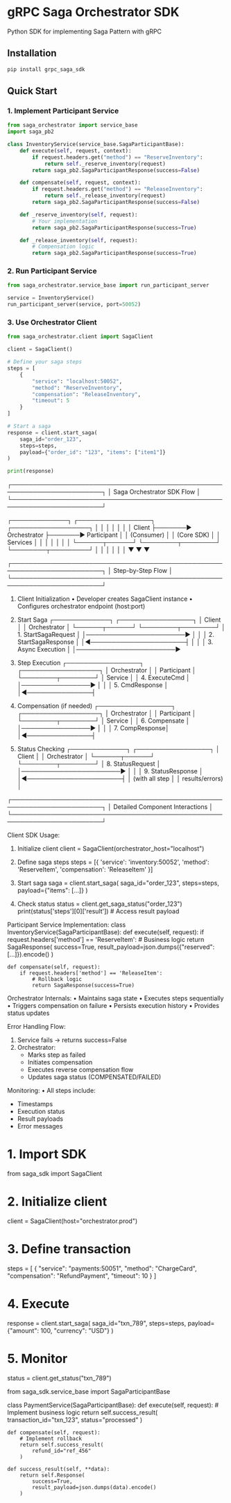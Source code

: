 # gRPC Saga Orchestrator SDK

Python SDK for implementing Saga Pattern with gRPC

## Installation

```bash
pip install grpc_saga_sdk
```

## Quick Start

### 1. Implement Participant Service

```python
from saga_orchestrator import service_base
import saga_pb2

class InventoryService(service_base.SagaParticipantBase):
    def execute(self, request, context):
        if request.headers.get("method") == "ReserveInventory":
            return self._reserve_inventory(request)
        return saga_pb2.SagaParticipantResponse(success=False)

    def compensate(self, request, context):
        if request.headers.get("method") == "ReleaseInventory":
            return self._release_inventory(request)
        return saga_pb2.SagaParticipantResponse(success=False)

    def _reserve_inventory(self, request):
        # Your implementation
        return saga_pb2.SagaParticipantResponse(success=True)

    def _release_inventory(self, request):
        # Compensation logic
        return saga_pb2.SagaParticipantResponse(success=True)
```

### 2. Run Participant Service

```python
from saga_orchestrator.service_base import run_participant_server

service = InventoryService()
run_participant_server(service, port=50052)
```

### 3. Use Orchestrator Client

```python
from saga_orchestrator.client import SagaClient

client = SagaClient()

# Define your saga steps
steps = [
    {
        "service": "localhost:50052",
        "method": "ReserveInventory",
        "compensation": "ReleaseInventory",
        "timeout": 5
    }
]

# Start a saga
response = client.start_saga(
    saga_id="order_123",
    steps=steps,
    payload={"order_id": "123", "items": ["item1"]}
)

print(response)
```




┌───────────────────────────────────────────────────────────────────────┐
│                        Saga Orchestrator SDK Flow                      │
└───────────────────────────────────────────────────────────────────────┘

  ┌─────────────┐       ┌─────────────────┐       ┌──────────────────┐
  │             │       │                 │       │                  │
  │  Client     ├───────▶  Orchestrator   ├───────▶  Participant    │
  │  (Consumer) │       │  (Core SDK)     │       │  Services       │
  │             │       │                 │       │                  │
  └──────┬──────┘       └────────┬────────┘       └────────┬─────────┘
         │                       │                         │
         │                       │                         │
         ▼                       ▼                         ▼

┌───────────────────────────────────────────────────────────────────────┐
│                             Step-by-Step Flow                         │
└───────────────────────────────────────────────────────────────────────┘

1. Client Initialization
   • Developer creates SagaClient instance
   • Configures orchestrator endpoint (host:port)

2. Start Saga
   ┌─────────────┐       ┌─────────────────┐
   │ Client      │       │ Orchestrator    │
   └──────┬──────┘       └────────┬────────┘
          │ 1. StartSagaRequest   │
          │───────────────────────▶
          │                       │
          │ 2. StartSagaResponse  │
          │◄──────────────────────┤
          │                       │
          │ 3. Async Execution    │
          │───────────────────────▶

3. Step Execution
   ┌─────────────────┐       ┌──────────────────┐
   │ Orchestrator    │       │ Participant      │
   └────────┬────────┘       │ Service          │
            │ 4. ExecuteCmd   │
            │────────────────▶
            │                │
            │ 5. CmdResponse │
            │◄───────────────┤

4. Compensation (if needed)
   ┌─────────────────┐       ┌──────────────────┐
   │ Orchestrator    │       │ Participant      │
   └────────┬────────┘       │ Service          │
            │ 6. Compensate  │
            │────────────────▶
            │                │
            │ 7. CompResponse│
            │◄───────────────┤

5. Status Checking
   ┌─────────────┐       ┌─────────────────┐
   │ Client      │       │ Orchestrator    │
   └──────┬──────┘       └────────┬────────┘
          │ 8. StatusRequest      │
          │───────────────────────▶
          │                       │
          │ 9. StatusResponse     │
          │◄──────────────────────┤
          │ (with all step        │
          │  results/errors)      │

┌───────────────────────────────────────────────────────────────────────┐
│                      Detailed Component Interactions                   │
└───────────────────────────────────────────────────────────────────────┘

Client SDK Usage:
1. Initialize client
   client = SagaClient(orchestrator_host="localhost")

2. Define saga steps
   steps = [{
     'service': 'inventory:50052',
     'method': 'ReserveItem',
     'compensation': 'ReleaseItem'
   }]

3. Start saga
   saga = client.start_saga(
     saga_id="order_123",
     steps=steps,
     payload={"items": [...]}
   )

4. Check status
   status = client.get_saga_status("order_123")
   print(status['steps'][0]['result'])  # Access result payload

Participant Service Implementation:
class InventoryService(SagaParticipantBase):
    def execute(self, request):
        if request.headers['method'] == 'ReserveItem':
            # Business logic
            return SagaResponse(
                success=True,
                result_payload=json.dumps({"reserved": [...]}).encode()
            )

    def compensate(self, request):
        if request.headers['method'] == 'ReleaseItem':
            # Rollback logic
            return SagaResponse(success=True)

Orchestrator Internals:
• Maintains saga state
• Executes steps sequentially
• Triggers compensation on failure
• Persists execution history
• Provides status updates

Error Handling Flow:
1. Service fails → returns success=False
2. Orchestrator:
   - Marks step as failed
   - Initiates compensation
   - Executes reverse compensation flow
   - Updates saga status (COMPENSATED/FAILED)

Monitoring:
• All steps include:
  - Timestamps
  - Execution status
  - Result payloads
  - Error messages


  # 1. Import SDK
from saga_sdk import SagaClient

# 2. Initialize client
client = SagaClient(host="orchestrator.prod")

# 3. Define transaction
steps = [
    {
        "service": "payments:50051",
        "method": "ChargeCard",
        "compensation": "RefundPayment",
        "timeout": 10
    }
]

# 4. Execute
response = client.start_saga(
    saga_id="txn_789",
    steps=steps,
    payload={"amount": 100, "currency": "USD"}
)

# 5. Monitor
status = client.get_status("txn_789")


from saga_sdk.service_base import SagaParticipantBase

class PaymentService(SagaParticipantBase):
    def execute(self, request):
        # Implement business logic
        return self.success_result(
            transaction_id="txn_123",
            status="processed"
        )
    
    def compensate(self, request):
        # Implement rollback
        return self.success_result(
            refund_id="ref_456"
        )
    
    def success_result(self, **data):
        return self.Response(
            success=True,
            result_payload=json.dumps(data).encode()
        )
